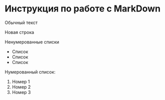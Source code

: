 # Инструкция по работе с MarkDown

Обычный текст

Новая строка

Ненумерованные списки
* Список
*  Список
*  Список

Нумерованный список:
1.  Номер 1
2.  Номер 2
3.  Номер 3
